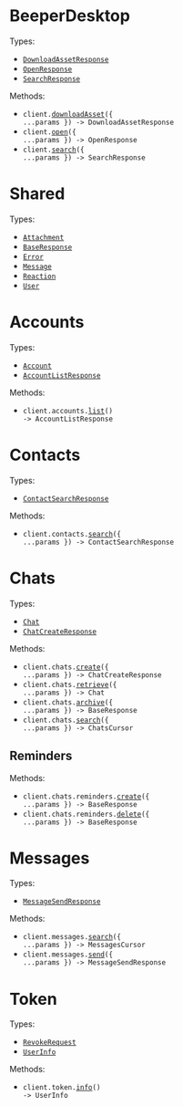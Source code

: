 # BeeperDesktop

Types:

- <code><a href="./src/resources/top-level.ts">DownloadAssetResponse</a></code>
- <code><a href="./src/resources/top-level.ts">OpenResponse</a></code>
- <code><a href="./src/resources/top-level.ts">SearchResponse</a></code>

Methods:

- <code title="post /v0/download-asset">client.<a href="./src/index.ts">downloadAsset</a>({ ...params }) -> DownloadAssetResponse</code>
- <code title="post /v0/open-app">client.<a href="./src/index.ts">open</a>({ ...params }) -> OpenResponse</code>
- <code title="get /v0/search">client.<a href="./src/index.ts">search</a>({ ...params }) -> SearchResponse</code>

# Shared

Types:

- <code><a href="./src/resources/shared.ts">Attachment</a></code>
- <code><a href="./src/resources/shared.ts">BaseResponse</a></code>
- <code><a href="./src/resources/shared.ts">Error</a></code>
- <code><a href="./src/resources/shared.ts">Message</a></code>
- <code><a href="./src/resources/shared.ts">Reaction</a></code>
- <code><a href="./src/resources/shared.ts">User</a></code>

# Accounts

Types:

- <code><a href="./src/resources/accounts.ts">Account</a></code>
- <code><a href="./src/resources/accounts.ts">AccountListResponse</a></code>

Methods:

- <code title="get /v0/get-accounts">client.accounts.<a href="./src/resources/accounts.ts">list</a>() -> AccountListResponse</code>

# Contacts

Types:

- <code><a href="./src/resources/contacts.ts">ContactSearchResponse</a></code>

Methods:

- <code title="get /v0/search-users">client.contacts.<a href="./src/resources/contacts.ts">search</a>({ ...params }) -> ContactSearchResponse</code>

# Chats

Types:

- <code><a href="./src/resources/chats/chats.ts">Chat</a></code>
- <code><a href="./src/resources/chats/chats.ts">ChatCreateResponse</a></code>

Methods:

- <code title="post /v0/create-chat">client.chats.<a href="./src/resources/chats/chats.ts">create</a>({ ...params }) -> ChatCreateResponse</code>
- <code title="get /v0/get-chat">client.chats.<a href="./src/resources/chats/chats.ts">retrieve</a>({ ...params }) -> Chat</code>
- <code title="post /v0/archive-chat">client.chats.<a href="./src/resources/chats/chats.ts">archive</a>({ ...params }) -> BaseResponse</code>
- <code title="get /v0/search-chats">client.chats.<a href="./src/resources/chats/chats.ts">search</a>({ ...params }) -> ChatsCursor</code>

## Reminders

Methods:

- <code title="post /v0/set-chat-reminder">client.chats.reminders.<a href="./src/resources/chats/reminders.ts">create</a>({ ...params }) -> BaseResponse</code>
- <code title="post /v0/clear-chat-reminder">client.chats.reminders.<a href="./src/resources/chats/reminders.ts">delete</a>({ ...params }) -> BaseResponse</code>

# Messages

Types:

- <code><a href="./src/resources/messages.ts">MessageSendResponse</a></code>

Methods:

- <code title="get /v0/search-messages">client.messages.<a href="./src/resources/messages.ts">search</a>({ ...params }) -> MessagesCursor</code>
- <code title="post /v0/send-message">client.messages.<a href="./src/resources/messages.ts">send</a>({ ...params }) -> MessageSendResponse</code>

# Token

Types:

- <code><a href="./src/resources/token.ts">RevokeRequest</a></code>
- <code><a href="./src/resources/token.ts">UserInfo</a></code>

Methods:

- <code title="get /oauth/userinfo">client.token.<a href="./src/resources/token.ts">info</a>() -> UserInfo</code>
